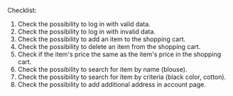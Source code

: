 Checklist:
1. Check the possibility to log in with valid data.
2. Check the possibility to log in with invalid data.
3. Check the possibility to add an item to the shopping cart.
4. Check the possibility to delete an item from the shopping cart.
5. Check if the item's price the same as the item's price in the shopping cart.
6. Check the possibility to search for item by name (blouse).
7. Check the possibility to search for item by criteria (black color, cotton).
8. Check the possibility to add additional address in account page.